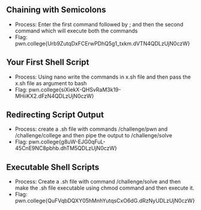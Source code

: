 ## Chaining with Semicolons
- Process: Enter the first command followed by ; and then the second command which will execute both the commands
- Flag: pwn.college{Urb9ZutqDxFCErwPDhQ5g1_txkm.dVTN4QDLzUjN0czW}
## Your First Shell Script
- Process: Using nano write the commands in x.sh file and then pass the x.sh file as argument to bash
- Flag: pwn.college{siXiekX-QHSvRaM3k19-MHiiKX2.dFzN4QDLzUjN0czW}
## Redirecting Script Output
- Process: create a .sh file with commands /challenge/pwn and /challenge/college and then pipe the output to /challenge/solve
- Flag: pwn.college{g8uW-EJG0qFuL-45CnE9NC8pbhb.dhTM5QDLzUjN0czW}
## Executable Shell Scripts
- Process: Create a .sh file with command /challenge/solve and then make the .sh file executable using chmod command and then execute it.
- Flag: pwn.college{QuFVqbDQXY05hMnhYutqsCxO6dG.dRzNyUDLzUjN0czW}
